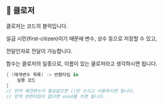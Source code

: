 
## 📌 클로저

클로저는 코드의 블럭입니다.

일급 시민(first-citizen)이기 때문에 변수, 상수 등으로 저장할 수 있고,

전달인자로 전달이 가능합니다.

함수는 클로저의  일종으로, 이름이 있는 클로저라고 생각하시면 됩니다.

```swift
{ (매개변수 목록) -> 반환타입 in
	실행 코드
}
// 만약 매견변수가 필요없으면 ()만 쓰시고 사용하시면 됩니다.
// 만약 반한타입이 없다면 void를 쓰면 됩니다.
```
